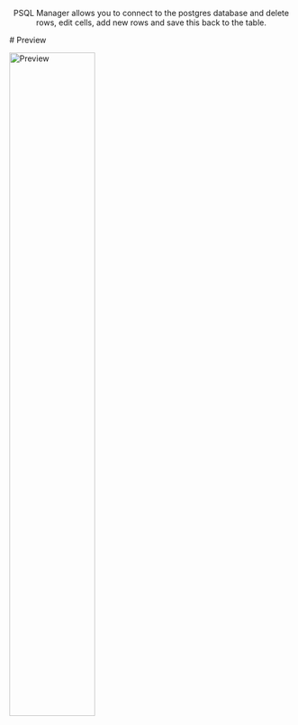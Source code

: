 <p align="center">PSQL Manager allows you to connect to the postgres database and delete rows, edit cells, add new rows and save this back to the table.</p>
# Preview
<p align="left">
  <img src="https://i.imgur.com/R54cEFL.png" alt="Preview" width="55%"/>
</p>
